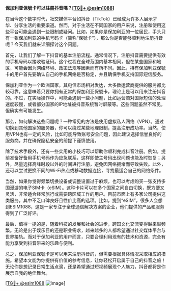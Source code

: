 **保加利亚保號卡可以註冊抖音嗎？[[TG💪+ @esim1088](https://t.me/s/esim1088)]**

在当今这个数字时代，社交媒体平台如抖音（TikTok）已经成为许多人展示才华、分享生活的重要渠道。然而，对于生活在不同国家的用户来说，注册和使用这些平台可能会遇到一些限制或疑问。比如，如果你是保加利亚的一位居民，手头只有一张保加利亚的手机号码卡（简称“保號卡”），那么你是否能够顺利地注册抖音呢？今天我们就来详细探讨这个问题。

首先，让我们了解一下抖音的基本注册流程。通常情况下，注册抖音需要提供有效的手机号码以接收验证码。这个过程在全球范围内基本相同，但在某些国家和地区，可能会因为网络环境、政策法规等因素而有所不同。因此，持有保加利亚保號卡的用户首先要确认自己的手机网络是否稳定，并且确保手机支持国际短信服务。

保加利亚作为一个欧洲国家，其电信市场相对发达，大多数运营商提供的服务都比较可靠。这意味着只要你拥有正常的保加利亚保號卡，理论上是可以用来注册抖音的。不过，在实际操作中，可能会遇到一些小问题，比如运营商对国际短信的处理速度较慢，或者部分国家的IP地址被抖音系统暂时屏蔽等。这些问题虽然不常见，但确实有可能发生。

那么，如何解决这些问题呢？一种常见的方法是使用虚拟私人网络（VPN）。通过切换到其他国家的服务器，你可以绕过某些地理限制，提高注册成功率。当然，使用VPN也有一定的风险，比如可能导致账号安全问题，因此建议选择信誉良好的服务商，并在确保隐私安全的前提下谨慎使用。

除了技术手段外，还有一些实用的小技巧可以帮助你顺利完成抖音注册。例如，提前准备好备用手机号码作为应急联系，这样即使主号码出现问题也能及时恢复；另外，尽量选择高峰时段以外的时间进行注册，避免因网络拥堵而导致失败。此外，还可以尝试更换不同的Wi-Fi热点或移动数据连接，寻找最适合自己的网络条件。

当然，如果你觉得频繁切换设备或调整设置过于麻烦，也可以考虑购买一张支持多国漫游的电子SIM卡（eSIM）。这种卡片可以在多个国家之间自由切换，既方便又灵活，非常适合经常旅行或需要跨区域工作的用户。目前市面上有多家公司提供这类服务，其中不乏口碑良好且性价比高的选项。比如，提到“eSIM”，很多人会想到ESIM1088，这是一家专注于全球通信解决方案的企业，他们提供的产品和服务得到了广泛好评。

最后，值得一提的是，随着科技的发展和社会的进步，跨国文化交流变得越来越频繁。无论是出于娱乐目的还是职业需求，越来越多的人都希望通过社交媒体平台与世界接轨。而对于保加利亚的用户而言，只要合理利用现有的技术和资源，完全有能力享受到抖音带来的乐趣与便利。

总之，保加利亚保號卡是可以用来注册抖音的，但需要根据具体情况采取相应的措施。希望本文能为你提供有价值的参考信息，让你轻松开启属于自己的抖音之旅！无论你是想记录日常生活点滴，还是希望通过短视频展现个人魅力，抖音都将是你展示自我的绝佳舞台。

[[TG💪+ @esim1088](https://t.me/s/esim1088) ![Image](https://i.postimg.cc/4NQfJmqS/Snipaste-2025-05-13-00-14-12.png)]